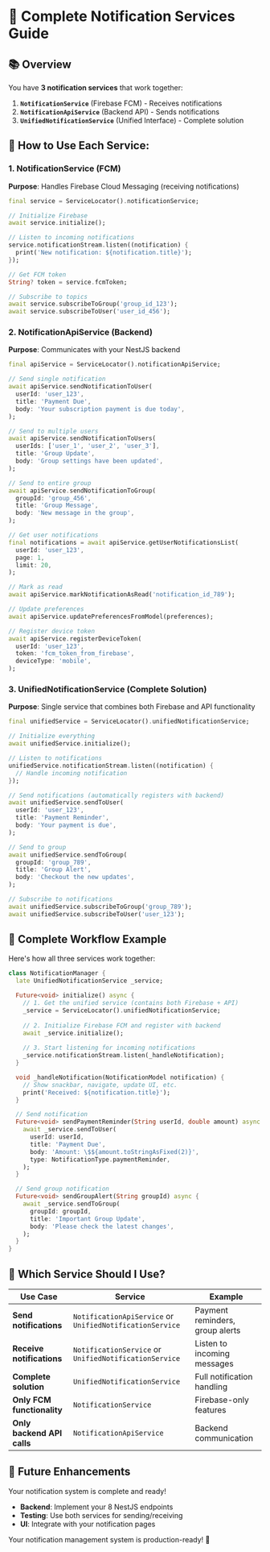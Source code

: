 # 🔔 Complete Notification Services Guide

## 📚 **Overview**

You have **3 notification services** that work together:

1. **`NotificationService`** (Firebase FCM) - Receives notifications
2. **`NotificationApiService`** (Backend API) - Sends notifications  
3. **`UnifiedNotificationService`** (Unified Interface) - Complete solution

## 🚀 **How to Use Each Service:**

### **1. NotificationService (FCM)**

**Purpose**: Handles Firebase Cloud Messaging (receiving notifications)

```dart
final service = ServiceLocator().notificationService;

// Initialize Firebase
await service.initialize();

// Listen to incoming notifications
service.notificationStream.listen((notification) {
  print('New notification: ${notification.title}');
});

// Get FCM token
String? token = service.fcmToken;

// Subscribe to topics
await service.subscribeToGroup('group_id_123');
await service.subscribeToUser('user_id_456');
```

### **2. NotificationApiService (Backend)**

**Purpose**: Communicates with your NestJS backend

```dart
final apiService = ServiceLocator().notificationApiService;

// Send single notification
await apiService.sendNotificationToUser(
  userId: 'user_123',
  title: 'Payment Due',
  body: 'Your subscription payment is due today',
);

// Send to multiple users
await apiService.sendNotificationToUsers(
  userIds: ['user_1', 'user_2', 'user_3'],
  title: 'Group Update',
  body: 'Group settings have been updated',
);

// Send to entire group
await apiService.sendNotificationToGroup(
  groupId: 'group_456',
  title: 'Group Message',
  body: 'New message in the group',
);

// Get user notifications
final notifications = await apiService.getUserNotificationsList(
  userId: 'user_123',
  page: 1,
  limit: 20,
);

// Mark as read
await apiService.markNotificationAsRead('notification_id_789');

// Update preferences
await apiService.updatePreferencesFromModel(preferences);

// Register device token
await apiService.registerDeviceToken(
  userId: 'user_123',
  token: 'fcm_token_from_firebase',
  deviceType: 'mobile',
);
```

### **3. UnifiedNotificationService (Complete Solution)**

**Purpose**: Single service that combines both Firebase and API functionality

```dart
final unifiedService = ServiceLocator().unifiedNotificationService;

// Initialize everything
await unifiedService.initialize();

// Listen to notifications
unifiedService.notificationStream.listen((notification) {
  // Handle incoming notification
});

// Send notifications (automatically registers with backend)
await unifiedService.sendToUser(
  userId: 'user_123',
  title: 'Payment Reminder',
  body: 'Your payment is due',
);

// Send to group
await unifiedService.sendToGroup(
  groupId: 'group_789',
  title: 'Group Alert', 
  body: 'Checkout the new updates',
);

// Subscribe to notifications
await unifiedService.subscribeToGroup('group_789');
await unifiedService.subscribeToUser('user_123');
```

## 🔄 **Complete Workflow Example**

Here's how all three services work together:

```dart
class NotificationManager {
  late UnifiedNotificationService _service;

  Future<void> initialize() async {
    // 1. Get the unified service (contains both Firebase + API)
    _service = ServiceLocator().unifiedNotificationService;
    
    // 2. Initialize Firebase FCM and register with backend
    await _service.initialize();
    
    // 3. Start listening for incoming notifications
    _service.notificationStream.listen(_handleNotification);
  }

  void _handleNotification(NotificationModel notification) {
    // Show snackbar, navigate, update UI, etc.
    print('Received: ${notification.title}');
  }

  // Send notification
  Future<void> sendPaymentReminder(String userId, double amount) async {
    await _service.sendToUser(
      userId: userId,
      title: 'Payment Due',
      body: 'Amount: \$${amount.toStringAsFixed(2)}',
      type: NotificationType.paymentReminder,
    );
  }

  // Send group notification
  Future<void> sendGroupAlert(String groupId) async {
    await _service.sendToGroup(
      groupId: groupId,
      title: 'Important Group Update',
      body: 'Please check the latest changes',
    );
  }
}
```

## 🎯 **Which Service Should I Use?**

| Use Case | Service | Example |
|----------|---------|---------|
| **Send notifications** | `NotificationApiService` or `UnifiedNotificationService` | Payment reminders, group alerts |
| **Receive notifications** | `NotificationService` or `UnifiedNotificationService` | Listen to incoming messages |
| **Complete solution** | `UnifiedNotificationService` | Full notification handling |
| **Only FCM functionality** | `NotificationService` | Firebase-only features |
| **Only backend API calls** | `NotificationApiService` | Backend communication |

## 🔧 **Future Enhancements**

Your notification system is complete and ready! 

- **Backend**: Implement your 8 NestJS endpoints
- **Testing**: Use both services for sending/receiving
- **UI**: Integrate with your notification pages

Your notification management system is production-ready! 🎉
